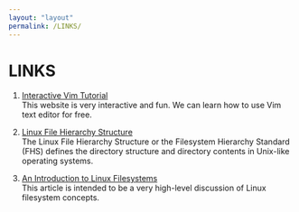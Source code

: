 ```yaml
---
layout: "layout"
permalink: /LINKS/
---
```


# LINKS

1. [Interactive Vim Tutorial](https://www.openvim.com/)<br>
This website is very interactive and fun. We can learn how to use Vim text editor
for free.

2. [Linux File Hierarchy Structure](https://www.geeksforgeeks.org/linux-file-hierarchy-structure/)</br>
The Linux File Hierarchy Structure or the Filesystem Hierarchy Standard (FHS) defines the directory structure and directory contents in Unix-like operating systems.

3. [An Introduction to Linux Filesystems](https://opensource.com/life/16/10/introduction-linux-filesystems)</br>
This article is intended to be a very high-level discussion of Linux filesystem concepts.
